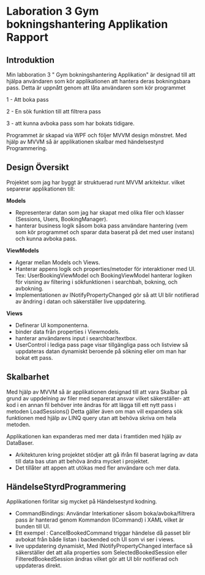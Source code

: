 # Laboration 3 Gym bokningshantering Applikation Rapport
## Introduktion
Min labboration 3 " Gym bokningshantering Applikation" är designad till att hjälpa användaren som kör applikationen att hantera deras bokningsbara pass.
Detta är uppnått genom att låta användaren som kör programmet

1 - Att boka pass

2 - En sök funktion till att filtrera pass

3 - att kunna avboka pass som har bokats tidigare.

Programmet är skapad via WPF och följer MVVM design mönstret. Med hjälp av MVVM så är applikationen skalbar med händelsestyrd Programmering.

## Design Översikt
Projektet som jag har byggt är struktuerad runt MVVM arkitektur. vilket separerar applikationen till:

**Models**
- Representerar datan som jag har skapat med olika filer och klasser (Sessions, Users, BookingManager).
- hanterar business logik såsom boka pass användare hantering (vem som kör programmet och sparar data baserat på det med user instans) och kunna avboka pass.

**ViewModels** 
- Agerar mellan Models och Views.
- Hanterar appens logik och properties/metoder för interaktioner med UI. Tex: UserBookingViewModel och BookingViewModel hanterar logiken för visning av filtering i sökfunktionen i searchbah, bokning, och avbokning.
- Implementationen av INotifyPropertyChanged gör så att UI blir notifierad av ändring i datan och säkerställer live uppdatering.

**Views**
  - Definerar UI komponenterna.
  - binder data från properties i Viewmodels.
  - hanterar användarens input i searchbar/textbox.
  - UserControl i lediga pass page visar tillgängliga pass och listview så uppdateras datan dynamiskt beroende på sökning eller om man har bokat ett pass.

## Skalbarhet
  Med hjälp av MVVM så är applikationen designad till att vara Skalbar på grund av uppdelning av filer med separerat ansvar vilket säkerställer-
  att kod i en annan fil behöver inte ändras för att lägga till ett nytt pass i metoden LoadSessions()
  Detta gäller även om man vill expandera sök funktionen med hjälp av LINQ query utan att behöva skriva om hela metoden.

Applikationen kan expanderas med mer data i framtiden med hjälp av DataBaser.
- Arkitekturen kring projektet stödjer att gå ifrån fil baserat lagring av data till data bas utan att behöva ändra mycket i projektet.
- Det tillåter att appen att utökas med fler användare och mer data.

## HändelseStyrdProgrammering
Applikationen förlitar sig mycket på Händelsestyrd kodning.
- CommandBindings: Användar Interkationer såsom boka/avboka/filtrera pass är hanterad genom Kommandon (ICommand) i XAML vilket är bunden till UI.
- Ett exempel : CancelBookedCommand triggar händelse då passet blir avbokat från både listan i backended och UI som vi ser i views.
- live uppdatering dynamiskt, Med INotifyPropertyChanged interface så säkerställer det att alla properties som SelectedBookedSession eller FilteredBookedSession ändras vilket gör att UI blir notifierad och uppdateras direkt.
